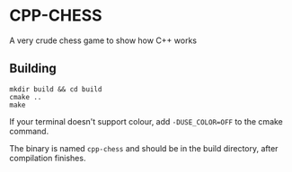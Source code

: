 # CPP-CHESS
A very crude chess game to show how C++ works

## Building

```$
mkdir build && cd build
cmake ..
make
```
If your terminal doesn't support colour, add `-DUSE_COLOR=OFF` to the cmake command.

The binary is named `cpp-chess` and should be in the build directory, after compilation finishes.
